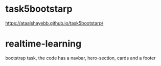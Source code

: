 # task5bootstarp
https://ataalshayebb.github.io/task5bootstarp/
# realtime-learning
bootstrap task, the code has a navbar, hero-section, cards and a footer

